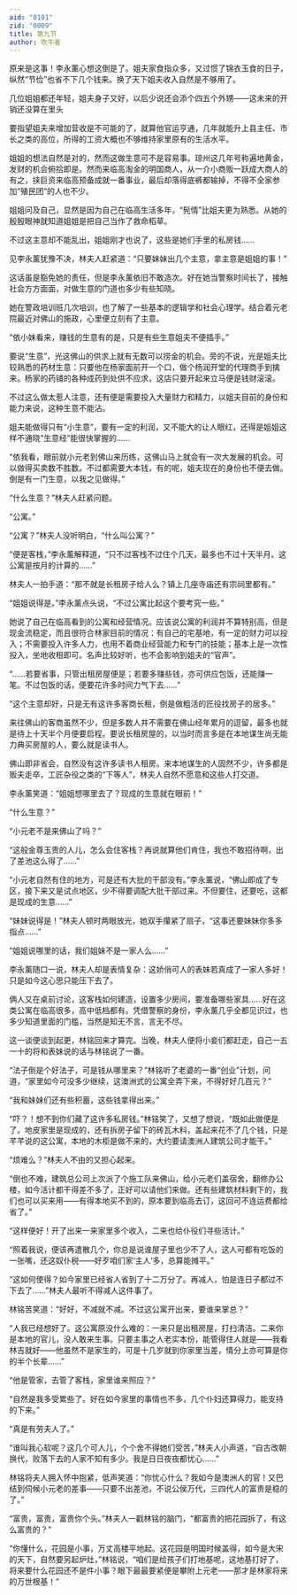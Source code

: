 ```yaml
---
aid: "0101"
zid: "0009"
title: 第九节
author: 吹牛者
---
```


原来是这事！李永薰心想这倒是了。姐夫家食指众多，又过惯了锦衣玉食的日子，纵然“节俭”也省不下几个钱来。换了天下姐夫收入自然是不够用了。

几位姐姐都还年轻，姐夫身子又好，以后少说还会添个四五个外甥――这未来的开销还没算在里头

要指望姐夫来增加营收是不可能的了，就算他官运亨通，几年就能升上县主任、市长之类的高位，所得的工资大概也不够维持家里原有的生活水平。

姐姐的想法自然是对的，然而这做生意可不是容易事。琼州这几年号称遍地黄金，发财的机会俯拾即是。然而来临高淘金的明国商人，从一介小商贩一跃成大商人的有之，挟巨资来临高预备成就一番事业，最后却落得底裤都输掉，不得不全家参加“殖民团“的人也不少。

姐姐问及自己，显然是因为自己在临高生活多年，“髡情”比姐夫更为熟悉。从她的殷殷眼神就知道姐姐是把自己当作了救命稻草。

不过这主意却不能乱出，姐姐刚才也说了，这些是她们手里的私房钱……

见李永薰犹豫不决，林夫人赶紧道：“只要妹妹出几个主意，拿主意是姐姐的事！”

这话虽是豁免她的责任，但是李永薰依旧不敢造次。好在她当警察时间长了，接触社会方方面面，对做生意的门道也多少有些知晓。

她在警政培训班几次培训，也了解了一些基本的逻辑学和社会心理学。结合着元老院最近对佛山的施政，心里便立刻有了主意。

“依小妹看来，赚钱的生意有的是，只是有些生意姐夫不便插手。”

要说“生意”，光这佛山的供求上就有无数可以捞金的机会。旁的不说，光是姐夫比较熟悉的药材生意：只要他在杨家面前开一个口，做个杨润开堂的代理商手到擒来。杨家的药铺的各种成药到处供不应求，这店只要开起来立马便是钱财滚滚。

不过这么做太惹人注意，还有便是需要投入大量财力和精力，以姐夫目前的身份和能力来说，这种生意不能沾。

姐夫能做得只有“小生意”，要有一定的利润，又不能大的让人眼红，还得是姐姐这样不通晓“生意经”能很快掌握的……

“依我看，眼前就小元老到佛山来历练，这佛山马上就会有一次大发展的机会。可以做得买卖数不胜数。不过都需要大本钱，有的呢，姐夫现在的身份也不便去做。倒是有一门生意，以我之见做得。”

“什么生意？”林夫人赶紧问题。

“公寓。”

“公寓？”林夫人没听明白，“什么叫公寓？”

“便是客栈，”李永薰解释道，“只不过客栈不过住个几天，最多也不过十天半月。这公寓是按月的计算的……”

林夫人一拍手道：“那不就是长租房子给人么？镇上几座寺庙还有宗祠里都有。”

“姐姐说得是。”李永薰点头说，“不过公寓比起这个要考究一些。”

她说了自己在临高看到的公寓和经营情况。应该说公寓的利润并不算特别高，但是现金流稳定，而且很符合林家目前的情况：有自己的宅基地，有一定的财力可以投入；不需要投入许多人力，也用不着商业经营能力和专门的技能；基本上是一次性投入，坐地收租即可。名声比较好听，也不会影响到姐夫的“官声”。

“……若要省事，只管出租房屋便是；若要多赚些钱，亦可供应包饭，还能赚一笔。不过包饭的话，便要花许多时间力气下去……”

“这个主意却好，只是无有这许多客商长租，倒是做粗活的匠役找房子的居多。”

来往佛山的客商虽然不少，但是多数人并不需要在佛山经年累月的逗留，最多也就是待上十天半个月便要启程。要说长租房屋的，以当时而言多是在本地谋生尚无能力典买房屋的人，要么就是读书人。

佛山即非省会，自然没有这许多读书人租房。来本地谋生的人固然不少，许多都是贩夫走卒，工匠杂役之类的“下等人”，林夫人自然不愿意和这些人打交道。

李永薰笑道：“姐姐想哪里去了？现成的生意就在眼前！”

“什么生意？”

“小元老不是来佛山了吗？”

“这般金尊玉贵的人儿，怎么会住客栈？再说就算他们肯住，我也不敢招待啊，出了差池这么得了……”

“小元老自然有住的地方，可是还有大批的干部没有。”李永薰说，“佛山即成了专区，接下来又是试点地区，少不得要调配大批干部过来。不但要住，还要吃，这都是现成的生意……”

“妹妹说得是！”林夫人顿时两眼放光，她双手攥紧了扇子，“这事还要妹妹你多多指点……”

“姐姐说哪里的话，我们姐妹不是一家人么……”

李永薰随口一说，林夫人却是表情复杂：这娇俏可人的表妹若真成了一家人多好！只是如今这心思只能压下去了。

俩人又在桌前讨论，这客栈如何建造，设置多少房间，要准备哪些家具……好在这类公寓在临高很多，高中低档都有。凭借警察的身份，李永薰几乎全都见识过，也多少知道里面的门槛，当然是知无不言，言无不尽。

这一谈便谈到起更，林铭回来才算完。当晚，林夫人便将小妾们都赶走，自己一五一十的将和表妹说的话与林铭说了一番。

“法子倒是个好法子，可是钱从哪里来？”林铭听了老婆的一番“创业”计划，问道，“家里如今可没多少继续，这澳洲式的公寓全弄下来，不得好好几百元？”

“我和妹妹们还有些积蓄，这些钱拿得出来。”

“吓？！想不到你们藏了这许多私房钱。”林铭笑了，又想了想说，“既如此做便是了。地皮家里是现成的，还有拆房子留下的砖瓦木料，盖起来花不了几个钱，只是芊芊说的这公寓，本地的木柜是做不来的，大约要请澳洲人建筑公司才能干。”

“烦难么？”林夫人不由的又担心起来。

“倒也不难，建筑总公司上次派了个施工队来佛山，给小元老们盖宿舍，翻修办公楼，如今活计都干得差不多了，正好可以请他们来做。还有些建筑材料剩下的，我们也可以买来用――有得本地买不到的，原本要到临高去订，这回可不连运费都给省了。”

“这样便好！开了出来一来家里多个收入，二来也给仆役们寻些活计。”

“照着我说，便该再遣散几个，你总是说谁屋子里也少不了人，这人可都有吃饭的一张嘴，还这奴仆税――好歹咱们家‘主人’多，总算能摊平。”

“这如何使得？如今家里已经省人省到了十二万分了。再减人，怕是连日子都过不下去了……”林夫人最听不得减人这件事了。

林铭苦笑道：“好好，不减就不减。不过这公寓开出来，要谁来掌总？”

“人我已经想好了。这公寓原没什么难的：一来只是出租房屋，打扫清洁。二来你是本地的官儿，没人敢来生事。只要主事之人老实本份，能管得住人就是――我看林吉就好――他虽然不是家生的，可是十几岁就到你家里当差，情分上亦可算是你的半个长辈……”

“他是管家，去管了客栈，家里谁来照应？”

“自然是我多受累些了。好在如今家里的事情也不多，几个仆妇还算得力，能支持的下来。”

“真是有劳夫人了。”

“谁叫我心软呢？这几个可人儿，个个舍不得她们受苦，”林夫人小声道，“自古改朝换代，败落下去的人家不知有多少。我是日日夜夜都忧心……”

林铭将夫人拥入怀中抱紧，低声笑道：“你忧心什么？我如今是澳洲人的官！又巴结到伺候小元老的差事――只要不出差池，不说公侯万代，三四代人的富贵是稳的了。”

“富贵，富贵，富贵你个头。”林夫人一戳林铭的脑门，“都富贵的把花园拆了，有这么富贵的？”

“你懂什么，花园是小事，万丈高楼平地起。这花园是明国时候盖得，如今是大宋的天下，自然要另起炉灶，”林铭说，“咱们是给孩子们打地基呢，这地基打好了，将来要什么花园还不是件小事？眼下最最要紧便是攀附上元老――那才是林家将来的万世根基！”
